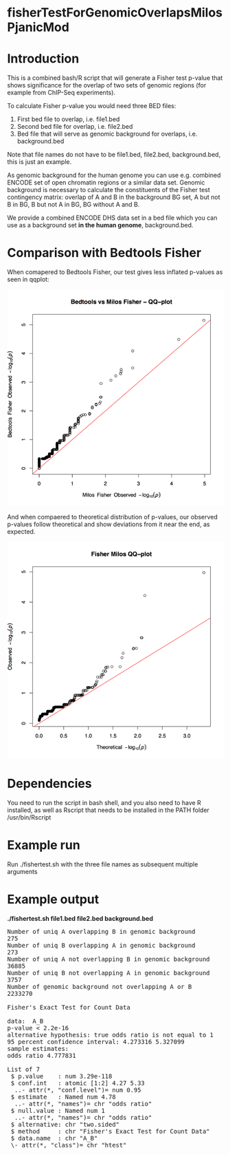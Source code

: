# fisherTestForGenomicOverlapsMilosPjanicMod

# Introduction

This is a combined bash/R script that will generate a Fisher test p-value that shows significance for the overlap of two sets of genomic regions (for example from ChIP-Seq experiments). 

To calculate Fisher p-value you would need three BED files:
1. First bed file to overlap, i.e. file1.bed
2. Second bed file for overlap, i.e. file2.bed
3. Bed file that will serve as genomic background for overlaps, i.e. background.bed

Note that file names do not have to be file1.bed, file2.bed, background.bed, this is just an example.

As genomic background for the human genome you can use e.g. combined ENCODE set of open chromatin regions or a similar data set. Genomic background is necessary to calculate the constituents of the Fisher test contingency matrix: overlap of A and B in the background BG set, A but not B in BG, B but not A in BG, BG without A and B. 

We provide a combined ENCODE DHS data set in a bed file which you can use as a background set **in the human genome**, background.bed.

# Comparison with Bedtools Fisher

When comapered to Bedtools Fisher, our test gives less inflated p-values as seen in qqplot:

![alt text](https://github.com/milospjanic/fisher-test-for-genomic-overlaps/blob/master/qqplot.bedtools.fisher.png)

And when compaered to theoretical distribution of p-values, our observed p-values follow theoretical and show deviations from it near the end, as expected.

![alt text](https://github.com/milospjanic/fisher-test-for-genomic-overlaps/blob/master/qqplot.milos.fisher.png)

# Dependencies

You need to run the script in bash shell, and you also need to have R installed, as well as Rscript that needs to be installed in the PATH folder /usr/bin/Rscript

# Example run

Run ./fishertest.sh with the three file names as subsequent multiple arguments

# Example output
**./fishertest.sh file1.bed file2.bed background.bed**
<pre>
Number of uniq A overlapping B in genomic background 
275
Number of uniq B overlapping A in genomic background 
273
Number of uniq A not overlapping B in genomic background 
36885
Number of uniq B not overlapping A in genomic background 
3757
Number of genomic background not overlapping A or B 
2233270

Fisher's Exact Test for Count Data

data:  A_B
p-value < 2.2e-16
alternative hypothesis: true odds ratio is not equal to 1
95 percent confidence interval: 4.273316 5.327099
sample estimates:
odds ratio 4.777831

List of 7
 $ p.value    : num 3.29e-118
 $ conf.int   : atomic [1:2] 4.27 5.33
  ..- attr(*, "conf.level")= num 0.95
 $ estimate   : Named num 4.78
  ..- attr(*, "names")= chr "odds ratio"
 $ null.value : Named num 1
  ..- attr(*, "names")= chr "odds ratio"
 $ alternative: chr "two.sided"
 $ method     : chr "Fisher's Exact Test for Count Data"
 $ data.name  : chr "A_B"
 \- attr(*, "class")= chr "htest"
</pre>
